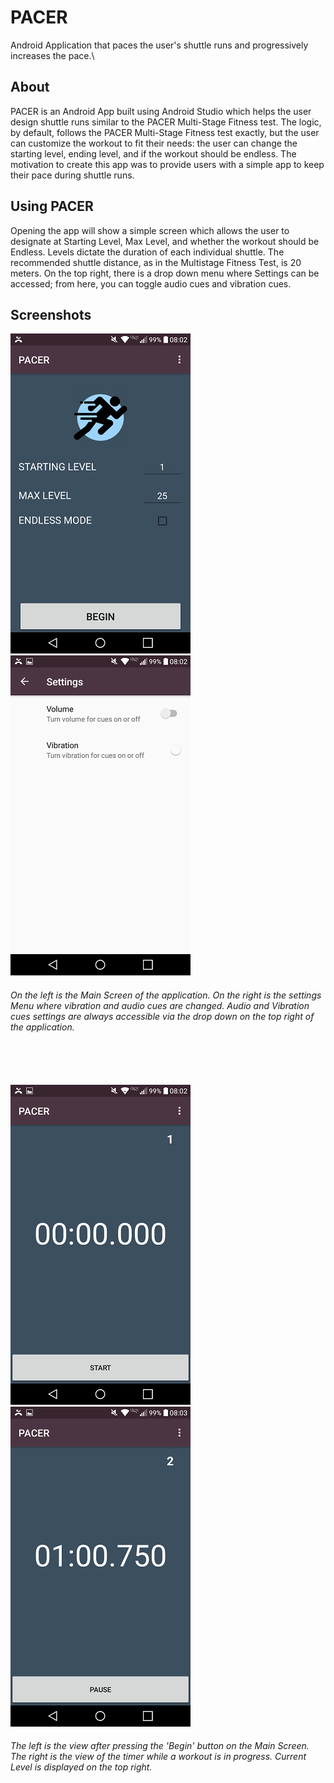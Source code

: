 # PACER
Android Application that paces the user's shuttle runs and progressively increases the pace.\

## About
PACER is an Android App built using Android Studio which helps the user design shuttle runs similar to the PACER Multi-Stage Fitness test. The logic, by default, follows the PACER Multi-Stage Fitness test exactly, but the user can customize the workout to fit their needs: the user can change the starting level, ending level, and if the workout should be endless. The motivation to create this app was to provide users with a simple app to keep their pace during shuttle runs.

## Using PACER
Opening the app will show a simple screen which allows the user to designate at Starting Level, Max Level, and whether the workout should be Endless. Levels dictate the duration of each individual shuttle. The recommended shuttle distance, as in the Multistage Fitness Test, is 20 meters. On the top right, there is a drop down menu where Settings can be accessed; from here, you can toggle audio cues and vibration cues.

## Screenshots
![Screenshot](screenshots/MainScreen.png) ![Screenshot](screenshots/Settings.png)
###### On the left is the Main Screen of the application. On the right is the settings Menu where vibration and audio cues are changed. Audio and Vibration cues settings are always accessible via the drop down on the top right of the application.
\
\
\
![Screenshot](screenshots/Timer.png) ![Screenshot](screenshots/TimerInProgress.png)
###### The left is the view after pressing the 'Begin' button on the Main Screen. The right is the view of the timer while a workout is in progress. Current Level is displayed on the top right.
